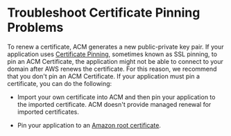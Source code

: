 # Troubleshoot Certificate Pinning Problems<a name="troubleshooting-pinning"></a>

To renew a certificate, ACM generates a new public\-private key pair\. If your application uses [Certificate Pinning](acm-bestpractices.md#best-practices-pinning), sometimes known as SSL pinning, to pin an ACM Certificate, the application might not be able to connect to your domain after AWS renews the certificate\. For this reason, we recommend that you don't pin an ACM Certificate\. If your application must pin a certificate, you can do the following:

+ Import your own certificate into ACM and then pin your application to the imported certificate\. ACM doesn't provide managed renewal for imported certificates\.

+ Pin your application to an [ Amazon root certificate](https://www.amazontrust.com/repository/)\.